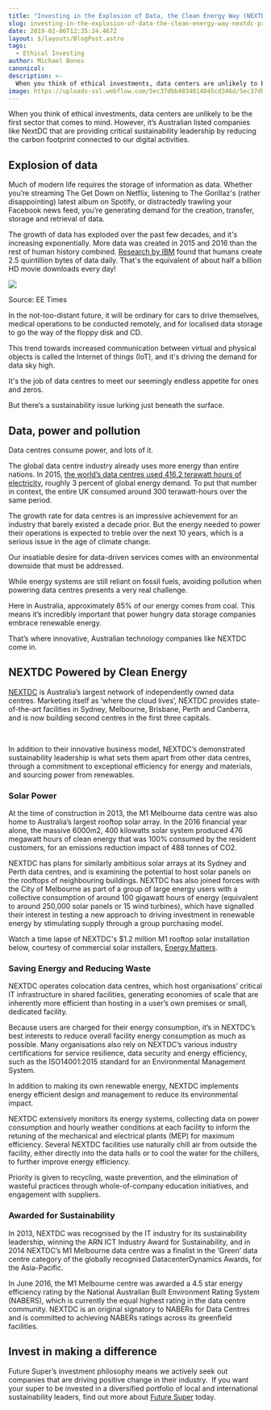 ```yaml
---
title: "Investing in the Explosion of Data, the Clean Energy Way (NEXTDC Profile)"
slug: investing-in-the-explosion-of-data-the-clean-energy-way-nextdc-profile
date: 2019-02-06T12:35:24.467Z
layout: $/layouts/BlogPost.astro
tags:
  - Ethical Investing
author: Michael Bones
canonical:
description: >-
  When you think of ethical investments, data centers are unlikely to be the first sector that comes to mind. However, it’s Australian listed companies like NEXTDC that are providing critical sustainability leadership by reducing the carbon footprint connected to our digital activities.
image: https://uploads-ssl.webflow.com/5ec37dbb4834014045cd346d/5ec37dbc4834018790cd3e27_DataCentreWoman-compressor%20(1).jpeg
---
```


When you think of ethical investments, data centers are unlikely to be the first sector that comes to mind. However, it’s Australian listed companies like NextDC that are providing critical sustainability leadership by reducing the carbon footprint connected to our digital activities.

## **Explosion of data**

Much of modern life requires the storage of information as data. Whether you’re streaming The Get Down on Netflix, listening to The Gorillaz's (rather disappointing) latest album on Spotify, or distractedly trawling your Facebook news feed, you’re generating demand for the creation, transfer, storage and retrieval of data.

The growth of data has exploded over the past few decades, and it's increasing exponentially. More data was created in 2015 and 2016 than the rest of human history combined. [Research by IBM](http://www.eetimes.com/author.asp?section_id=36&doc_id=1330462) found that humans create 2.5 quintillion bytes of data daily. That's the equivalent of about half a billion HD movie downloads every day!

![](<https://uploads-ssl.webflow.com/5ec37dbb4834014045cd346d/5ec37dbc4834011d6ecd3daf_download%20(1).jpg>)

Source: EE Times

In the not-too-distant future, it will be ordinary for cars to drive themselves, medical operations to be conducted remotely, and for localised data storage to go the way of the floppy disk and CD.

This trend towards increased communication between virtual and physical objects is called the Internet of things (IoT), and it's driving the demand for data sky high.

It's the job of data centres to meet our seemingly endless appetite for ones and zeros.

But there’s a sustainability issue lurking just beneath the surface.

## **Data, power and pollution**

Data centres consume power, and lots of it.

The global data centre industry already uses more energy than entire nations. In 2015, [the world’s data centres used 416.2 terawatt hours of electricity](http://ind.pn/1Pv6YcZ), roughly 3 percent of global energy demand. To put that number in context, the entire UK consumed around 300 terawatt-hours over the same period.

The growth rate for data centres is an impressive achievement for an industry that barely existed a decade prior. But the energy needed to power their operations is expected to treble over the next 10 years, which is a serious issue in the age of climate change.

Our insatiable desire for data-driven services comes with an environmental downside that must be addressed.

While energy systems are still reliant on fossil fuels, avoiding pollution when powering data centres presents a very real challenge.

Here in Australia, approximately 85% of our energy comes from coal. This means it’s incredibly important that power hungry data storage companies embrace renewable energy.

That’s where innovative, Australian technology companies like NEXTDC come in.

## **NEXTDC Powered by Clean Energy**

[NEXTDC](https://www.nextdc.com/) is Australia’s largest network of independently owned data centres. Marketing itself as ‘where the cloud lives’, NEXTDC provides state-of-the-art facilities in Sydney, Melbourne, Brisbane, Perth and Canberra, and is now building second centres in the first three capitals.

‍

In addition to their innovative business model, NEXTDC’s demonstrated sustainability leadership is what sets them apart from other data centres, through a commitment to exceptional efficiency for energy and materials, and sourcing power from renewables.

### Solar Power

At the time of construction in 2013, the M1 Melbourne data centre was also home to Australia’s largest rooftop solar array. In the 2016 financial year alone, the massive 6000m2, 400 kilowatts solar system produced 476 megawatt hours of clean energy that was 100% consumed by the resident customers, for an emissions reduction impact of 488 tonnes of CO2.

NEXTDC has plans for similarly ambitious solar arrays at its Sydney and Perth data centres, and is examining the potential to host solar panels on the rooftops of neighbouring buildings. NEXTDC has also joined forces with the City of Melbourne as part of a group of large energy users with a collective consumption of around 100 gigawatt hours of energy (equivalent to around 250,000 solar panels or 15 wind turbines), which have signalled their interest in testing a new approach to driving investment in renewable energy by stimulating supply through a group purchasing model.

Watch a time lapse of NEXTDC's $1.2 million M1 rooftop solar installation below, courtesy of commercial solar installers, [Energy Matters](http://www.energymatters.com.au/).

### Saving Energy and Reducing Waste

NEXTDC operates colocation data centres, which host organisations’ critical IT infrastructure in shared facilities, generating economies of scale that are inherently more efficient than hosting in a user’s own premises or small, dedicated facility.

Because users are charged for their energy consumption, it’s in NEXTDC’s best interests to reduce overall facility energy consumption as much as possible. Many organisations also rely on NEXTDC’s various industry certifications for service resilience, data security and energy efficiency, such as the ISO14001:2015 standard for an Environmental Management System.

In addition to making its own renewable energy, NEXTDC implements energy efficient design and management to reduce its environmental impact.

NEXTDC extensively monitors its energy systems, collecting data on power consumption and hourly weather conditions at each facility to inform the retuning of the mechanical and electrical plants (MEP) for maximum efficiency. Several NEXTDC facilities use naturally chill air from outside the facility, either directly into the data halls or to cool the water for the chillers, to further improve energy efficiency.

Priority is given to recycling, waste prevention, and the elimination of wasteful practices through whole-of-company education initiatives, and engagement with suppliers.

### Awarded for Sustainability

In 2013, NEXTDC was recognised by the IT industry for its sustainability leadership, winning the ARN ICT Industry Award for Sustainability, and in 2014 NEXTDC’s M1 Melbourne data centre was a finalist in the ‘Green’ data centre category of the globally recognised DatacenterDynamics Awards, for the Asia-Pacific.

In June 2016, the M1 Melbourne centre was awarded a 4.5 star energy efficiency rating by the National Australian Built Environment Rating System (NABERS), which is currently the equal highest rating in the data centre community. NEXTDC is an original signatory to NABERs for Data Centres and is committed to achieving NABERs ratings across its greenfield facilities.

## Invest in making a difference

Future Super’s investment philosophy means we actively seek out companies that are driving positive change in their industry.  If you want your super to be invested in a diversified portfolio of local and international sustainability leaders, find out more about [Future Super](/switch/join-future-super) today.
